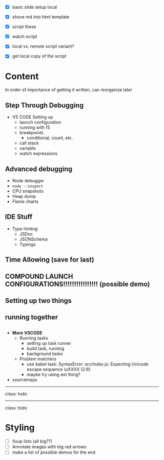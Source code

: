* [x] basic slide setup local
* [x] shove md into html template
* [x] script these
* [x] watch script

* [x] local vs. remote script variant?
* [x] get local copy of the script

# Content

In order of importance of getting it written, can reorganize later

## Step Through Debugging

* VS CODE Setting up
  * launch configuration
  * running with f5
  * breakpoints
    * conditional, count, etc.
  * call stack
  * variable
  * watch expressions

## Advanced debugging

* Node debugger
* `node --inspect`
* CPU snapshots
* Heap dump
* Flame charts

## IDE Stuff

* Type hinting:
  * JSDoc
  * JSONSchema
  * Typings

## Time Allowing (save for last)

## COMPOUND LAUNCH CONFIGURATIONS!!!!!!!!!!!!!!!! (possible demo)

## Setting up two things

## running together

##

* **More VSCODE**
  * Running tasks
    * setting up task runner
    * build task, running
    * background tasks
  * Problem matchers
    * use babel task: SyntaxError: src/index.js: Expecting Unicode escape sequence \uXXXX (2:8)
    * maybe try using ext thing?
* sourcemaps



---

class: todo


---

class: todo

# Styling

* [ ] fixup lists (all big??)
* [ ] Annotate images with big red arrows
* [ ] make a list of possible demos for the end